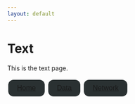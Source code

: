```yaml
---
layout: default
---
```


<style>
.tablinks {
  background-color: #2A3132;
  color: white;
  border: none;
  padding: 10px 20px;
  text-align: center;
  text-decoration: none;
  display: inline-block;
  font-size: 16px;
  margin: 4px 2px;
  cursor: pointer;
  transition-duration: 0.4s;
  border-radius: 12px; /* This makes the button corners rounded */
}

.tablinks:hover {
  background-color: #336B87;
}
</style>

# Text

This is the text page.

<button class="tablinks"><a href="{{ site.baseurl }}/index">Home</a></button>
<button class="tablinks"><a href="{{ site.baseurl }}/data">Data</a></button>
<button class="tablinks"><a href="{{ site.baseurl }}/network">Network</a></button>